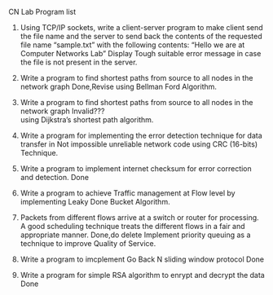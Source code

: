 CN Lab Program list
1. Using TCP/IP sockets, write a client-server program to make client send the file name
and the server to send back the contents of the requested file name “sample.txt”
with the following contents: “Hello we are at Computer Networks Lab” Display                                  Tough
suitable error message in case the file is not present in the server.


2. Write a program to find shortest paths from source to all nodes in the network graph                       Done,Revise 
using Bellman Ford Algorithm.


3. Write a program to find shortest paths from source to all nodes in the network graph                       Invalid???           
using Dijkstra’s shortest path algorithm.           


4. Write a program for implementing the error detection technique for data transfer in                         Not impossible
unreliable network code using CRC (16-bits) Technique.


5. Write a program to implement internet checksum for error correction and detection.                           Done


6. Write a program to achieve Traffic management at Flow level by implementing Leaky                            Done
Bucket Algorithm.   

7. Packets from different flows arrive at a switch or router for processing. A good
scheduling technique treats the different flows in a fair and appropriate manner.                               Done,do delete
Implement priority queuing as a technique to improve Quality of Service.

8. Write a program to imcplement Go Back N sliding window protocol                                              Done

9. Write a program for simple RSA algorithm to enrypt and decrypt the data                                      Done